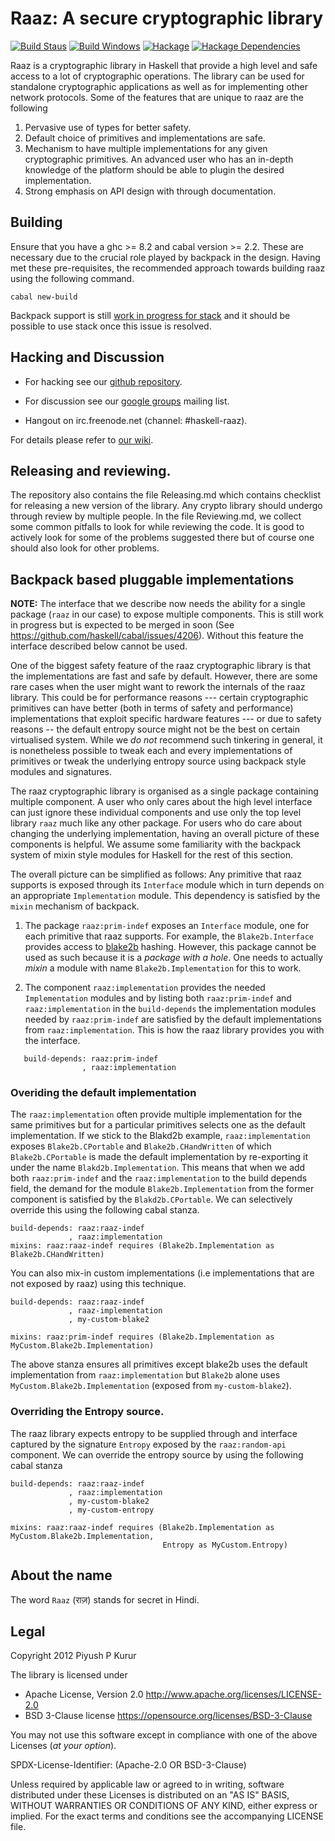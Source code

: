 Raaz: A secure cryptographic library
====================================

[![Build Staus][travis-status]][travis-raaz]
[![Build Windows][appveyor-status]][appveyor-raaz]
[![Hackage][hackage-badge]][hackage]
[![Hackage Dependencies][hackage-deps-badge]][hackage-deps]

Raaz is a cryptographic library in Haskell that provide a high level
and safe access to a lot of cryptographic operations. The library can
be used for standalone cryptographic applications as well as for
implementing other network protocols. Some of the features that are
unique to raaz are the following

1. Pervasive use of types for better safety.
2. Default choice of primitives and implementations are safe.
3. Mechanism to have multiple implementations for any given
   cryptographic primitives. An advanced user who has an in-depth
   knowledge of the platform should be able to plugin the desired
   implementation.
4. Strong emphasis on API design with through documentation.

Building
--------

Ensure that you have a ghc >= 8.2 and cabal version >= 2.2. These are
necessary due to the crucial role played by backpack in the design.
Having met these pre-requisites, the recommended approach towards
building raaz using the following command.

    cabal new-build

Backpack support is still [work in progress for stack][stack-backpack]
and it should be possible to use stack once this issue is resolved.

Hacking and Discussion
----------------------

* For hacking see our [github repository][repo].

* For discussion see our [google groups][emailgroups] mailing list.

* Hangout on irc.freenode.net (channel: #haskell-raaz).

For details please refer to [our wiki][wiki].

## Releasing and reviewing.

The repository also contains the file Releasing.md which contains
checklist for releasing a new version of the library. Any crypto
library should undergo through review by multiple people. In the file
Reviewing.md, we collect some common pitfalls to look for while
reviewing the code. It is good to actively look for some of the
problems suggested there but of course one should also look for other
problems.

Backpack based pluggable implementations
----------------------------------------

**NOTE:** The interface that we describe now needs the ability for a
single package (`raaz` in our case) to expose multiple
components. This is still work in progress but is expected to be
merged in soon (See
<https://github.com/haskell/cabal/issues/4206>). Without this feature
the interface described below cannot be used.

One of the biggest safety feature of the raaz cryptographic library is
that the implementations are fast and safe by default. However, there
are some rare cases when the user might want to rework the internals
of the raaz library. This could be for performance reasons --- certain
cryptographic primitives can have better (both in terms of safety and
performance) implementations that exploit specific hardware features
--- or due to safety reasons -- the default entropy source might not
be the best on certain virtualised system.  While we *do not*
recommend such tinkering in general, it is nonetheless possible to
tweak each and every implementations of primitives or tweak the
underlying entropy source using backpack style modules and signatures.

The raaz cryptographic library is organised as a single package
containing multiple component. A user who only cares about the high
level interface can just ignore these individual components and use
only the top level library `raaz` much like any other package. For
users who do care about changing the underlying implementation, having
an overall picture of these components is helpful. We assume some
familiarity with the backpack system of mixin style modules for
Haskell for the rest of this section.

The overall picture can be simplified as follows: Any primitive that
raaz supports is exposed through its `Interface` module which in turn
depends on an appropriate `Implementation` module. This dependency is
satisfied by the `mixin` mechanism of backpack.

1. The package `raaz:prim-indef` exposes an `Interface` module, one
   for each primitive that raaz supports. For example, the
   `Blake2b.Interface` provides access to [blake2b][blake2] hashing.
   However, this package cannot be used as such because it is a
   _package with a hole_. One needs to actually _mixin_ a module with
   name `Blake2b.Implementation` for this to work.

2. The component `raaz:implementation` provides the needed
   `Implementation` modules and by listing both `raaz:prim-indef` and
   `raaz:implementation` in the `build-depends` the implementation
   modules needed by `raaz:prim-indef` are satisfied by the default
   implementations from `raaz:implementation`. This is how the raaz
   library provides you with the interface.

```
   build-depends: raaz:prim-indef
                , raaz:implementation

```

### Overiding the default implementation

The `raaz:implementation` often provide multiple implementation for
the same primitives but for a particular primitives selects one as the
default implementation. If we stick to the Blakd2b example,
`raaz:implementation` exposes `Blake2b.CPortable` and
`Blake2b.CHandWritten` of which `Blake2b.CPortable` is made the
default implementation by re-exporting it under the name
`Blakd2b.Implementation`. This means that when we add both
`raaz:prim-indef` and the `raaz:implementation` to the build depends
field, the demand for the module `Blake2b.Implementation` from the
former component is satisfied by the `Blakd2b.CPortable`. We can
selectively override this using the following cabal stanza.



```
build-depends: raaz:raaz-indef
             , raaz:implementation
mixins: raaz:raaz-indef requires (Blake2b.Implementation as Blake2b.CHandWritten)
```

You can also mix-in custom implementations (i.e implementations that
are not exposed by raaz) using this technique.


```
build-depends: raaz:raaz-indef
             , raaz-implementation
             , my-custom-blake2

mixins: raaz:prim-indef requires (Blake2b.Implementation as MyCustom.Blake2b.Implementation)

```


The above stanza ensures all primitives except blake2b uses the
default implementation from `raaz:implementation` but `Blake2b` alone
uses `MyCustom.Blake2b.Implementation` (exposed from
`my-custom-blake2`).

### Overriding the Entropy source.


The raaz library expects entropy to be supplied through and interface
captured by the signature `Entropy` exposed by the `raaz:random-api`
component. We can override the entropy source by using the following
cabal stanza

```
build-depends: raaz:raaz-indef
             , raaz:implementation
             , my-custom-blake2
			 , my-custom-entropy

mixins: raaz:raaz-indef requires (Blake2b.Implementation as MyCustom.Blake2b.Implementation,
                                  Entropy as MyCustom.Entropy)

```


About the name
--------------

The word `Raaz` (&#x0930;&#x093E;&#x095B;) stands for secret in Hindi.


Legal
-----

Copyright 2012 Piyush P Kurur

The library is licensed under

* Apache License, Version 2.0
  <http://www.apache.org/licenses/LICENSE-2.0>
* BSD 3-Clause license
  <https://opensource.org/licenses/BSD-3-Clause>

You may not use this software except in compliance with one of the
above Licenses (*at your option*).

SPDX-License-Identifier: (Apache-2.0 OR  BSD-3-Clause)

Unless required by applicable law or agreed to in writing, software
distributed under these Licenses is distributed on an "AS IS" BASIS,
WITHOUT WARRANTIES OR CONDITIONS OF ANY KIND, either express or
implied. For the exact terms and conditions see the accompanying
LICENSE file.


[wiki]: <https://github.com/raaz-crypto/raaz/wiki> "Raaz Wiki"
[repo]: <https://github.com/raaz-crypto/raaz> "Raaz on github"
[blake2]: <https://blake2.net/> "Blake2 hash function"
[emailgroups]: <https://groups.google.com/forum/#!forum/hraaz> "Raaz on Google groups"
[waffle-raaz]:   <https://waffle.io/raaz-crypto/raaz>
[waffle-inprogress]: <https://badge.waffle.io/raaz-crypto/raaz.svg?label=waffle%3Ain%20progress&title=In%20Progress>
[travis-status]: <https://secure.travis-ci.org/raaz-crypto/raaz.png> "Build status"
[travis-raaz]: <https://travis-ci.org/raaz-crypto/raaz>
[stackage-lts-raaz]: <https://www.stackage.org/lts/package/raaz>
[stackage-nightly-raaz]: <https://www.stackage.org/nightly/package/raaz>

[stackage-lts-raaz-badge]: <https://www.stackage.org/package/raaz/badge/lts>
[stackage-nightly-raaz-badge]: <https://www.stackage.org/package/raaz/badge/nightly>

[hackage]:       <https://hackage.haskell.org/package/raaz>
[hackage-badge]: <https://img.shields.io/hackage/v/raaz.svg>
[hackage-deps-badge]: <https://img.shields.io/hackage-deps/v/raaz.svg>
[hackage-deps]: <https://packdeps.haskellers.com/feed?needle=raaz>
[appveyor-status]: <https://ci.appveyor.com/api/projects/status/github/raaz-crypto/raaz?branch=master&svg=true>
[appveyor-raaz]: <https://ci.appveyor.com/project/raaz-crypto/raaz>
[stack-backpack]: <https://github.com/commercialhaskell/stack/issues/2540>
